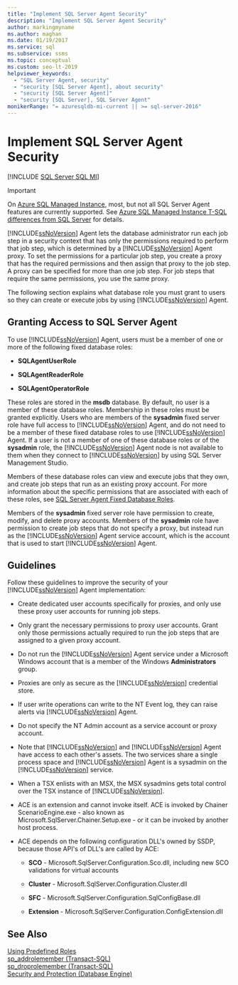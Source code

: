 ```yaml
---
title: "Implement SQL Server Agent Security"
description: "Implement SQL Server Agent Security"
author: markingmyname
ms.author: maghan
ms.date: 01/19/2017
ms.service: sql
ms.subservice: ssms
ms.topic: conceptual
ms.custom: seo-lt-2019
helpviewer_keywords:
  - "SQL Server Agent, security"
  - "security [SQL Server Agent], about security"
  - "security [SQL Server Agent]"
  - "security [SQL Server], SQL Server Agent"
monikerRange: "= azuresqldb-mi-current || >= sql-server-2016"
---
```

# Implement SQL Server Agent Security
[!INCLUDE [SQL Server SQL MI](../../includes/applies-to-version/sql-asdbmi.md)]

> [!IMPORTANT]  
> On [Azure SQL Managed Instance](/azure/sql-database/sql-database-managed-instance), most, but not all SQL Server Agent features are currently supported. See [Azure SQL Managed Instance T-SQL differences from SQL Server](/azure/sql-database/sql-database-managed-instance-transact-sql-information#sql-server-agent) for details.

[!INCLUDE[ssNoVersion](../../includes/ssnoversion-md.md)] Agent lets the database administrator run each job step in a security context that has only the permissions required to perform that job step, which is determined by a [!INCLUDE[ssNoVersion](../../includes/ssnoversion-md.md)] Agent proxy. To set the permissions for a particular job step, you create a proxy that has the required permissions and then assign that proxy to the job step. A proxy can be specified for more than one job step. For job steps that require the same permissions, you use the same proxy.  
  
The following section explains what database role you must grant to users so they can create or execute jobs by using [!INCLUDE[ssNoVersion](../../includes/ssnoversion-md.md)] Agent.  
  
## Granting Access to SQL Server Agent  
To use [!INCLUDE[ssNoVersion](../../includes/ssnoversion-md.md)] Agent, users must be a member of one or more of the following fixed database roles:  
  
-   **SQLAgentUserRole**  
  
-   **SQLAgentReaderRole**  
  
-   **SQLAgentOperatorRole**  
  
These roles are stored in the **msdb** database. By default, no user is a member of these database roles. Membership in these roles must be granted explicitly. Users who are members of the **sysadmin** fixed server role have full access to [!INCLUDE[ssNoVersion](../../includes/ssnoversion-md.md)] Agent, and do not need to be a member of these fixed database roles to use [!INCLUDE[ssNoVersion](../../includes/ssnoversion-md.md)] Agent. If a user is not a member of one of these database roles or of the **sysadmin** role, the [!INCLUDE[ssNoVersion](../../includes/ssnoversion-md.md)] Agent node is not available to them when they connect to [!INCLUDE[ssNoVersion](../../includes/ssnoversion-md.md)] by using SQL Server Management Studio.  
  
Members of these database roles can view and execute jobs that they own, and create job steps that run as an existing proxy account. For more information about the specific permissions that are associated with each of these roles, see [SQL Server Agent Fixed Database Roles](../../ssms/agent/sql-server-agent-fixed-database-roles.md).  
  
Members of the **sysadmin** fixed server role have permission to create, modify, and delete proxy accounts. Members of the **sysadmin** role have permission to create job steps that do not specify a proxy, but instead run as the [!INCLUDE[ssNoVersion](../../includes/ssnoversion-md.md)] Agent service account, which is the account that is used to start [!INCLUDE[ssNoVersion](../../includes/ssnoversion-md.md)] Agent.  
  
## Guidelines  
Follow these guidelines to improve the security of your [!INCLUDE[ssNoVersion](../../includes/ssnoversion-md.md)] Agent implementation:  
  
-   Create dedicated user accounts specifically for proxies, and only use these proxy user accounts for running job steps.  
  
-   Only grant the necessary permissions to proxy user accounts. Grant only those permissions actually required to run the job steps that are assigned to a given proxy account.  
  
-   Do not run the [!INCLUDE[ssNoVersion](../../includes/ssnoversion-md.md)] Agent service under a Microsoft Windows account that is a member of the Windows **Administrators** group.  
  
-   Proxies are only as secure as the [!INCLUDE[ssNoVersion](../../includes/ssnoversion-md.md)] credential store.  
  
-   If user write operations can write to the NT Event log, they can raise alerts via [!INCLUDE[ssNoVersion](../../includes/ssnoversion-md.md)] Agent.  
  
-   Do not specify the NT Admin account as a service account or proxy account.  
  
-   Note that [!INCLUDE[ssNoVersion](../../includes/ssnoversion-md.md)] and [!INCLUDE[ssNoVersion](../../includes/ssnoversion-md.md)] Agent have access to each other's assets. The two services share a single process space and [!INCLUDE[ssNoVersion](../../includes/ssnoversion-md.md)] Agent is a sysadmin on the [!INCLUDE[ssNoVersion](../../includes/ssnoversion-md.md)] service.  
  
-   When a TSX enlists with an MSX, the MSX sysadmins gets total control over the TSX instance of [!INCLUDE[ssNoVersion](../../includes/ssnoversion-md.md)].  
  
-   ACE is an extension and cannot invoke itself. ACE is invoked by Chainer ScenarioEngine.exe - also known as Microsoft.SqlServer.Chainer.Setup.exe - or it can be invoked by another host process.  
  
-   ACE depends on the following configuration DLL's owned by SSDP, because those API's of DLL's are called by ACE:  
  
    -   **SCO** - Microsoft.SqlServer.Configuration.Sco.dll, including new SCO validations for virtual accounts  
  
    -   **Cluster** - Microsoft.SqlServer.Configuration.Cluster.dll  
  
    -   **SFC** - Microsoft.SqlServer.Configuration.SqlConfigBase.dll  
  
    -   **Extension** - Microsoft.SqlServer.Configuration.ConfigExtension.dll  
  
## See Also  
[Using Predefined Roles](../../reporting-services/security/role-definitions-predefined-roles.md)  
[sp_addrolemember (Transact-SQL)](../../relational-databases/system-stored-procedures/sp-addrolemember-transact-sql.md)  
[sp_droprolemember (Transact-SQL)](../../relational-databases/system-stored-procedures/sp-droprolemember-transact-sql.md)  
[Security and Protection (Database Engine)](../../relational-databases/security/security-center-for-sql-server-database-engine-and-azure-sql-database.md)  
